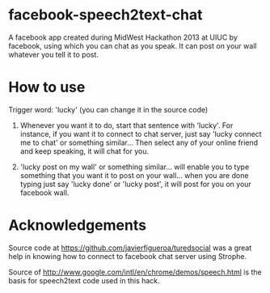 facebook-speech2text-chat
=========================
A facebook app created during MidWest Hackathon 2013 at UIUC by facebook, using which you can chat as you speak.
It can post on your wall whatever you tell it to post.

How to use
==========
Trigger word: 'lucky' (you can change it in the source code)

1) Whenever you want it to do, start that sentence with 'lucky'. For instance, if you want it to connect to chat
server, just say 'lucky connect me to chat' or something similar... Then select any of your online friend and keep
speaking, it will chat for you.

2) 'lucky post on my wall' or something similar... will enable you to type something that you want it to post on your
wall... when you are done typing just say 'lucky done' or 'lucky post', it will post for you on your facebook wall.

Acknowledgements
================
Source code at https://github.com/javierfigueroa/turedsocial was a great help in knowing how to connect to facebook chat server using Strophe.

Source of http://www.google.com/intl/en/chrome/demos/speech.html is the basis for speech2text code used in this hack.

